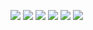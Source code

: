<p align="left">
<img  src="https://readme-components.vercel.app/api?component=text&text=P&fill=linear-gradient%28to%20top%2C%20%23a18cd1%200%25%2C%20%23fbc2eb%20100%25%29%3B">
<img  src="https://readme-components.vercel.app/api?component=text&text=R&fill=linear-gradient%28to%20top%2C%20%23a18cd1%200%25%2C%20%23fbc2eb%20100%25%29%3B">
<img  src="https://readme-components.vercel.app/api?component=text&text=I&fill=linear-gradient%28to%20top%2C%20%23a18cd1%200%25%2C%20%23fbc2eb%20100%25%29%3B">
<img  src="https://readme-components.vercel.app/api?component=text&text=N&fill=linear-gradient%28to%20top%2C%20%23a18cd1%200%25%2C%20%23fbc2eb%20100%25%29%3B">
<img  src="https://readme-components.vercel.app/api?component=text&text=C&fill=linear-gradient%28to%20top%2C%20%23a18cd1%200%25%2C%20%23fbc2eb%20100%25%29%3B">
<img  src="https://readme-components.vercel.app/api?component=text&text=E&fill=linear-gradient%28to%20top%2C%20%23a18cd1%200%25%2C%20%23fbc2eb%20100%25%29%3B">
</p>
